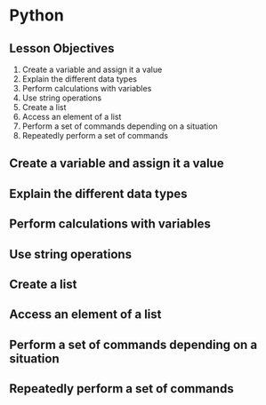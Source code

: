 # Python

## Lesson Objectives

1. Create a variable and assign it a value
1. Explain the different data types
1. Perform calculations with variables
1. Use string operations
1. Create a list
1. Access an element of a list
1. Perform a set of commands depending on a situation
1. Repeatedly perform a set of commands

## Create a variable and assign it a value

## Explain the different data types

## Perform calculations with variables

## Use string operations

## Create a list

## Access an element of a list

## Perform a set of commands depending on a situation

## Repeatedly perform a set of commands

